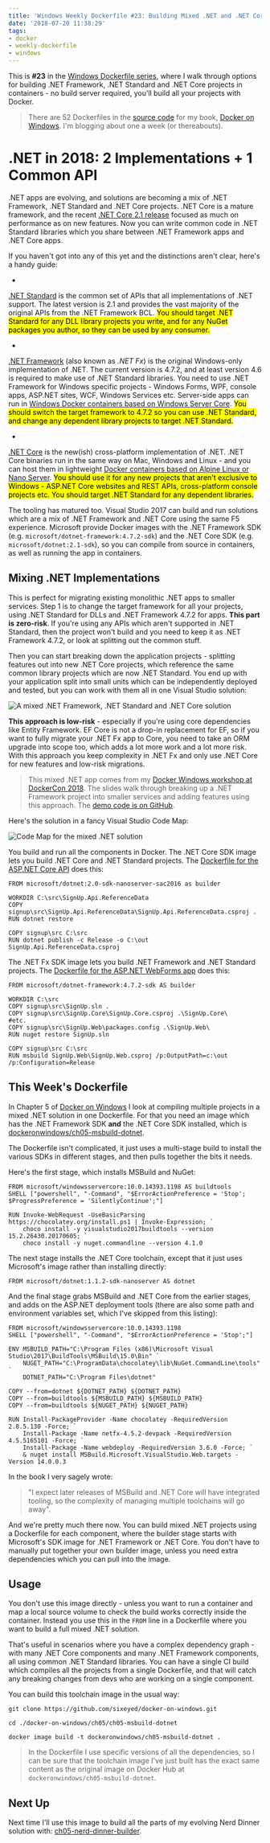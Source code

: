 ```yaml
---
title: 'Windows Weekly Dockerfile #23: Building Mixed .NET and .NET Core Solutions'
date: '2018-07-20 11:38:29'
tags:
- docker
- weekly-dockerfile
- windows
---
```


This is **#23** in the [Windows Dockerfile series](/tag/weekly-dockerfile/), where I walk through options for building .NET Framework, .NET Standard and .NET Core projects in containers - no build server required, you'll build all your projects with Docker.

> There are 52 Dockerfiles in the [source code](http://github.com/sixeyed/docker-on-windows) for my book, [Docker on Windows](https://www.amazon.com/Docker-Windows-101-Production-ebook/dp/B0711Y4J9K). I'm blogging about one a week (or thereabouts).

# .NET in 2018: 2 Implementations + 1 Common API

.NET apps are evolving, and solutions are becoming a mix of .NET Framework, .NET Standard and .NET Core projects. .NET Core is a mature framework, and the recent [.NET Core 2.1 release](https://blogs.msdn.microsoft.com/dotnet/2018/05/30/announcing-net-core-2-1/) focused as much on performance as on new features. Now you can write common code in .NET Standard libraries which you share between .NET Framework apps and .NET Core apps.

If you haven't got into any of this yet and the distinctions aren't clear, here's a handy guide:

- 

[.NET Standard](https://docs.microsoft.com/en-us/dotnet/standard/net-standard) is the common set of APIs that all implementations of .NET support. The latest version is 2.1 and provides the vast majority of the original APIs from the .NET Framework BCL. <mark>You should target .NET Standard for any DLL library projects you write, and for any NuGet packages you author, so they can be used by any consumer.</mark>

- 

[.NET Framework](https://docs.microsoft.com/en-us/dotnet/framework/) (also known as _.NET Fx_) is the original Windows-only implementation of .NET. The current version is 4.7.2, and at least version 4.6 is required to make use of .NET Standard libraries. You need to use .NET Framework for Windows specific projects - Windows Forms, WPF, console apps, ASP.NET sites, WCF, Windows Services etc. Server-side apps can run in [Windows Docker containers based on Windows Server Core](https://hub.docker.com/r/microsoft/dotnet-framework/). <mark>You should switch the target framework to 4.7.2 so you can use .NET Standard, and change any dependent library projects to target .NET Standard.</mark>

- 

[.NET Core](https://dotnet.github.io) is the new(ish) cross-platform implementation of .NET. .NET Core binaries run in the same way on Mac, Windows and Linux - and you can host them in lightweight [Docker containers based on Alpine Linux or Nano Server](https://hub.docker.com/r/microsoft/dotnet/). <mark>You should use it for any new projects that aren't exclusive to Windows - ASP.NET Core websites and REST APIs, cross-platform console projects etc. You should target .NET Standard for any dependent libraries.</mark>

The tooling has matured too. Visual Studio 2017 can build and run solutions which are a mix of .NET Framework and .NET Core using the same F5 experience. Microsoft provide Docker images with the .NET Framework SDK (e.g. `microsoft/dotnet-framework:4.7.2-sdk`) and the .NET Core SDK (e.g. `microsoft/dotnet:2.1-sdk`), so you can compile from source in containers, as well as running the app in containers.

## Mixing .NET Implementations

This is perfect for migrating existing monolithic .NET apps to smaller services. Step 1 is to change the target framework for all your projects, using .NET Standard for DLLs and .NET Framework 4.7.2 for apps. **This part is zero-risk**. If you're using any APIs which aren't supported in .NET Standard, then the project won't build and you need to keep it as .NET Framework 4.7.2, or look at splitting out the common stuff.

Then you can start breaking down the application projects - splitting features out into new .NET Core projects, which reference the same common library projects which are now .NET Standard. You end up with your application split into small units which can be independently deployed and tested, but you can work with them all in one Visual Studio solution:

![A mixed .NET Framework, .NET Standard and .NET Core solution](/content/images/2018/07/mixed-netfx.jpg)

**This approach is low-risk** - especially if you're using core dependencies like Entity Framework. EF Core is not a drop-in replacement for EF, so if you want to fully migrate your .NET Fx app to Core, you need to take an ORM upgrade into scope too, which adds a lot more work and a lot more risk. With this approach you keep complexity in .NET Fx and only use .NET Core for new features and low-risk migrations.

> This mixed .NET app comes from my [Docker Windows workshop at DockerCon 2018](http://dcus18.dwwx.space). The slides walk through breaking up a .NET Framework project into smaller services and adding features using this approach. The [demo code is on GitHub](https://github.com/sixeyed/docker-windows-workshop/tree/dcus18/signup/src).

Here's the solution in a fancy Visual Studio Code Map:

![Code Map for the mixed .NET solution](/content/images/2018/07/mixed-netfx-codemap.jpg)

You build and run all the components in Docker. The .NET Core SDK image lets you build .NET Core and .NET Standard projects. The [Dockerfile for the ASP.NET Core API](https://github.com/sixeyed/docker-windows-workshop/blob/dcus18/backend-rest-api/reference-data-api/Dockerfile) does this:

    FROM microsoft/dotnet:2.0-sdk-nanoserver-sac2016 as builder
    
    WORKDIR C:\src\SignUp.Api.ReferenceData
    COPY signup\src\SignUp.Api.ReferenceData\SignUp.Api.ReferenceData.csproj .
    RUN dotnet restore
    
    COPY signup\src C:\src
    RUN dotnet publish -c Release -o C:\out SignUp.Api.ReferenceData.csproj

The .NET Fx SDK image lets you build .NET Framework and .NET Standard projects. The [Dockerfile for the ASP.NET WebForms app](https://github.com/sixeyed/docker-windows-workshop/blob/dcus18/frontend-web/web/Dockerfile) does this:

    FROM microsoft/dotnet-framework:4.7.2-sdk AS builder
    
    WORKDIR C:\src
    COPY signup\src\SignUp.sln .
    COPY signup\src\SignUp.Core\SignUp.Core.csproj .\SignUp.Core\
    #etc.
    COPY signup\src\SignUp.Web\packages.config .\SignUp.Web\
    RUN nuget restore SignUp.sln
    
    COPY signup\src C:\src
    RUN msbuild SignUp.Web\SignUp.Web.csproj /p:OutputPath=c:\out /p:Configuration=Release

## This Week's Dockerfile

In Chapter 5 of [Docker on Windows](https://www.amazon.com/Docker-Windows-101-Production-ebook/dp/B0711Y4J9K) I look at compiling multiple projects in a mixed .NET solution in one Dockerfile. For that you need an image which has the .NET Framework SDK **and** the .NET Core SDK installed, which is [dockeronwindows/ch05-msbuild-dotnet](https://github.com/sixeyed/docker-on-windows/blob/first-edition/ch05/ch05-msbuild-dotnet/Dockerfile).

The Dockerfile isn't complicated, it just uses a multi-stage build to install the various SDKs in different stages, and then pulls together the bits it needs.

Here's the first stage, which installs MSBuild and NuGet:

    FROM microsoft/windowsservercore:10.0.14393.1198 AS buildtools
    SHELL ["powershell", "-Command", "$ErrorActionPreference = 'Stop'; $ProgressPreference = 'SilentlyContinue';"]
    
    RUN Invoke-WebRequest -UseBasicParsing https://chocolatey.org/install.ps1 | Invoke-Expression; `
        choco install -y visualstudio2017buildtools --version 15.2.26430.20170605; `
        choco install -y nuget.commandline --version 4.1.0

The next stage installs the .NET Core toolchain, except that it just uses Microsoft's image rather than installing directly:

    FROM microsoft/dotnet:1.1.2-sdk-nanoserver AS dotnet

And the final stage grabs MSBuild and .NET Core from the earlier stages, and adds on the ASP.NET deployment tools (there are also some path and environment variables set, which I've skipped from this listing):

    FROM microsoft/windowsservercore:10.0.14393.1198
    SHELL ["powershell", "-Command", "$ErrorActionPreference = 'Stop';"]
    
    ENV MSBUILD_PATH="C:\Program Files (x86)\Microsoft Visual Studio\2017\BuildTools\MSBuild\15.0\Bin" `
        NUGET_PATH="C:\ProgramData\chocolatey\lib\NuGet.CommandLine\tools" `
        DOTNET_PATH="C:\Program Files\dotnet" 
    
    COPY --from=dotnet ${DOTNET_PATH} ${DOTNET_PATH}
    COPY --from=buildtools ${MSBUILD_PATH} ${MSBUILD_PATH}
    COPY --from=buildtools ${NUGET_PATH} ${NUGET_PATH}
    
    RUN Install-PackageProvider -Name chocolatey -RequiredVersion 2.8.5.130 -Force; `
        Install-Package -Name netfx-4.5.2-devpack -RequiredVersion 4.5.5165101 -Force; `
        Install-Package -Name webdeploy -RequiredVersion 3.6.0 -Force; `
        & nuget install MSBuild.Microsoft.VisualStudio.Web.targets -Version 14.0.0.3

In the book I very sagely wrote:

> "I expect later releases of MSBuild and .NET Core will have integrated tooling, so the complexity of managing multiple toolchains will go away".

And we're pretty much there now. You can build mixed .NET projects using a Dockerfile for each component, where the builder stage starts with Microsoft's SDK image for .NET Framework or .NET Core. You don't have to manually put together your own builder image, unless you need extra dependencies which you can pull into the image.

## Usage

You don't use this image directly - unless you want to run a container and map a local source volume to check the build works correctly inside the container. Instead you use this in the `FROM` line in a Dockerfile where you want to build a full mixed .NET solution.

That's useful in scenarios where you have a complex dependency graph - with many .NET Core components and many .NET Framework components, all using common .NET Standard libraries. You can have a single CI build which compiles all the projects from a single Dockerfile, and that will catch any breaking changes from devs who are working on a single component.

You can build this toolchain image in the usual way:

    git clone https://github.com/sixeyed/docker-on-windows.git
    
    cd ./docker-on-windows/ch05/ch05-msbuild-dotnet
    
    docker image build -t dockeronwindows/ch05-msbuild-dotnet .

> In the Dockerfile I use specific versions of all the dependencies, so I can be sure that the toolchain image I've just built has the exact same content as the original image on Docker Hub at `dockeronwindows/ch05-msbuild-dotnet`.

## Next Up

Next time I'll use this image to build all the parts of my evolving Nerd Dinner solution with: [ch05-nerd-dinner-builder](https://github.com/sixeyed/docker-on-windows/blob/master/ch05/ch05-nerd-dinner-builder/Dockerfile).

<!--kg-card-end: markdown-->